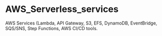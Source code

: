 # AWS_Serverless_services
AWS Services (Lambda, API Gateway, S3, EFS, DynamoDB, EventBridge, SQS/SNS, Step Functions,  AWS CI/CD tools.
